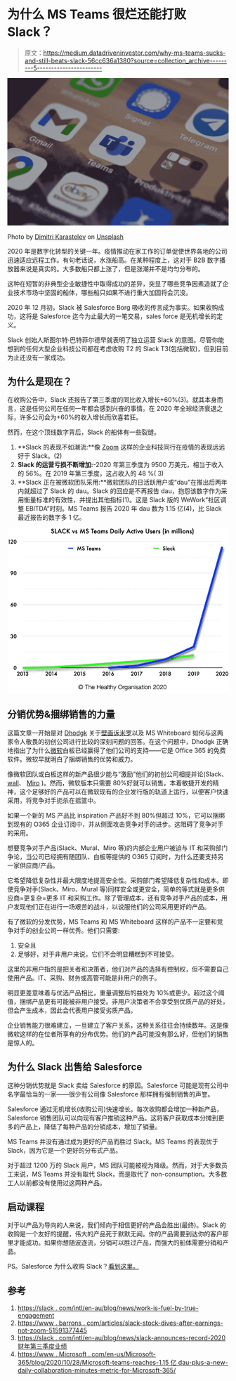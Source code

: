 # 为什么 MS Teams 很烂还能打败 Slack？

> 原文：<https://medium.datadriveninvestor.com/why-ms-teams-sucks-and-still-beats-slack-56cc636a1380?source=collection_archive---------5----------------------->

![](img/75088e497333a601139a1f92256ba9f8.png)

Photo by [Dimitri Karastelev](https://unsplash.com/@dkfra19?utm_source=medium&utm_medium=referral) on [Unsplash](https://unsplash.com?utm_source=medium&utm_medium=referral)

2020 年是数字化转型的关键一年。疫情推动在家工作的订单促使世界各地的公司迅速适应远程工作。有句老话说，水涨船高。在某种程度上，这对于 B2B 数字播放器来说是真实的。大多数船只都上涨了，但是涨潮并不是均匀分布的。

这种在短暂的非典型企业敏捷性中取得成功的差异，突显了哪些竞争因素造就了企业技术市场中坚固的船体，哪些船只如果不进行重大加固将会沉没。

2020 年 12 月初，Slack 被 Salesforce Borg 吸收的传言成为事实。如果收购成功，这将是 Salesforce 迄今为止最大的一笔交易，sales force 是无机增长的定义。

Slack 创始人斯图尔特·巴特菲尔德早就表明了独立运营 Slack 的意图。尽管你能想到的任何大型企业科技公司都在考虑收购 T2 的 Slack T3(包括微软)，但到目前为止还没有一家成功。

## 为什么是现在？

在收购公告中，Slack 还报告了第三季度的同比收入增长+60%(3)。就其本身而言，这是任何公司在任何一年都会感到兴奋的事情。在 2020 年全球经济衰退之际，许多公司会为+60%的收入增长而欣喜若狂。

然而，在这个顶线数字背后，Slack 的船体有一些裂缝。

1.  **Slack 的表现不如潮流:**像 [Zoom](https://medium.com/u/c4c2efc9bc0a?source=post_page-----56cc636a1380--------------------------------) 这样的企业科技同行在疫情的表现远远好于 Slack。(2)
2.  **Slack 的运营亏损不断增加:**-2020 年第三季度为 9500 万美元，相当于收入的 56%。在 2019 年第三季度，这占收入的 48 %( 3)
3.  **Slack 正在被微软团队采用:**微软团队的日活跃用户或“dau”在推出后两年内就超过了 Slack 的 dau。Slack 的回应是不再报告 dau，抱怨该数字作为采用衡量标准的有效性，并提出其他指标(1)。这是 Slack 版的 WeWork“社区调整 EBITDA”时刻。MS Teams 报告 2020 年 dau 数为 1.15 亿(4)，比 Slack 最近报告的数字多 1 亿。

![](img/113abf02bbf89b2ea1362585e6efbc51.png)

## 分销优势&捆绑销售的力量

这篇文章一开始是对 [Dhodgk](https://medium.com/u/7833838bcf14?source=post_page-----56cc636a1380--------------------------------) 关于[壁画诉米罗](https://medium.com/swlh/mural-v-miro-which-remote-digital-whiteboard-should-you-choose-e38ebcd55f98)以及 MS Whiteboard 如何与这两家令人敬畏的初创公司进行比较的深刻问题的回答。在这个问题中，Dhodgk 正确地指出了为什么[微软](https://medium.com/u/d97749d23c4a?source=post_page-----56cc636a1380--------------------------------)白板已经赢得了他们公司的支持——它是 Office 365 的免费软件。微软早就明白了捆绑销售的优势和威力。

像微软团队或白板这样的新产品很少能与“激励”他们的初创公司相提并论(Slack、[wall](https://medium.com/u/bb76103e9f36?source=post_page-----56cc636a1380--------------------------------)、 [Miro](https://medium.com/u/962c48776891?source=post_page-----56cc636a1380--------------------------------) )。然而，微软版本只需要 80%好就可以销售。本着敏捷开发的精神，这个足够好的产品可以在微软现有的企业发行版的轨道上运行，以便客户快速采用，将竞争对手扼杀在摇篮中。

如果一个新的 MS 产品比 inspiration 产品好不到 80%但超过 10%，它可以捆绑到现有的 O365 企业订阅中，并从侧面攻击竞争对手的进步。这阻碍了竞争对手的采用。

想要竞争对手产品(Slack、Mural、Miro 等)的内部企业用户被迫与 IT 和采购部门争论，当公司已经拥有随团队、白板等提供的 O365 订阅时，为什么还要支持另一家供应商/产品。

它希望降低复杂性并最大限度地提高安全性。采购部门希望降低复杂性和成本。即使竞争对手(Slack、Miro、Mural 等)同样安全或更安全，简单的等式就是更多供应商=更复杂=更多 IT 和采购工作。除了管理成本，还有竞争对手产品的成本，用户发现他们正在进行一场艰苦的战斗，以说服他们的公司采用更好的产品。

有了微软的分发优势，MS Teams 和 MS Whiteboard 这样的产品不一定要和竞争对手的创业公司一样优秀。他们只需要:

1.  安全且
2.  足够好，对于非用户来说，它们不会明显糟糕到不可接受。

这里的非用户指的是把关者和决策者，他们对产品的选择有控制权，但不需要自己使用产品。IT、采购、财务或高管可能是非用户的例子。

明显更差意味着与优选产品相比，重量调整后的益处为 10%或更少。超过这个阈值，捆绑产品更有可能被非用户接受。非用户决策者不会享受到优质产品的好处，但会产生成本，因此会代表用户接受劣质产品。

企业销售能力很难建立，一旦建立了客户关系，这种关系往往会持续数年。这是像微软这样的在位者所享有的分布优势。他们的产品可能没有那么好，但他们的销售是惊人的。

## 为什么 Slack 出售给 Salesforce

这种分销优势就是 Slack 卖给 Salesforce 的原因。Salesforce 可能是现有公司中名字最恰当的一家——很少有公司像 Salesforce 那样拥有强制销售的声誉。

Salesforce 通过无机增长(收购公司)快速增长。每次收购都会增加一种新产品，Salesforce 销售团队可以向现有客户推销这种产品。这将客户获取成本分摊到更多的产品上，降低了每种产品的分销成本，增加了销量。

MS Teams 并没有通过成为更好的产品而胜过 Slack。MS Teams 的表现优于 Slack，因为它是一个更好的分布式产品。

对于超过 1200 万的 Slack 用户，MS 团队可能被视为降级。然而，对于大多数员工来说，MS Teams 并没有取代 Slack，而是取代了 non-consumption。大多数工人以前都没有使用过这两种产品。

## 启动课程

对于以产品为导向的人来说，我们倾向于相信更好的产品会胜出(最终)。Slack 的收购是一个友好的提醒，伟大的产品死于默默无闻。你的产品需要到达你的客户那里才能成功。如果你想随波逐流，分销可以胜过产品，而强大的船体需要分销和产品。

PS。Salesforce 为什么收购 Slack？[看到这里。](https://www.linkedin.com/posts/mikestevensonmba_the-briefing-salesforce-buying-slack-for-activity-6740512956464828416-Ptz5)

## 参考

1.  [https://slack . com/intl/en-au/blog/news/work-is-fuel-by-true-engagement](https://slack.com/intl/en-au/blog/news/work-is-fueled-by-true-engagement)
2.  [https://www . barrons . com/articles/slack-stock-dives-after-earnings-not-zoom-51591377445](https://www.barrons.com/articles/slack-stock-dives-after-earnings-it-isnt-zoom-51591377445)
3.  [https://slack . com/intl/en-au/blog/news/slack-announces-record-2020 财年第三季度业绩](https://slack.com/intl/en-au/blog/news/slack-announces-record-third-quarter-fiscal-year-2020-results)
4.  [https://www . Microsoft . com/en-us/Microsoft-365/blog/2020/10/28/Microsoft-teams-reaches-1.15 亿 dau-plus-a-new-daily-collaboration-minutes-metric-for-Microsoft-365/](https://www.microsoft.com/en-us/microsoft-365/blog/2020/10/28/microsoft-teams-reaches-115-million-dau-plus-a-new-daily-collaboration-minutes-metric-for-microsoft-365/)